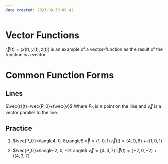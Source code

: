 ```yaml
---
date created: 2023-08-30 09:42
---
```


# Vector Functions

$\vec{r}(t)=\langle x(t), y(t), z(t)\rangle$ is an example of a vector-function as the result of the function is a vector

# Common Function Forms

## Lines

$\vec{r}(t)=\vec{P_0}+t\vec{v}$
Where $P_0$ is a point on the line and $\vec{v}$ is a vector parallel to the line.

## Practice
1. 
	$\vec{P_0}=\langle4, 0, 8\rangle$
	$\vec{v}=\langle1, 0, 1\rangle$
	$\vec{r}(t)=\langle4, 0, 8\rangle + t\langle1, 0, 1\rangle$

2. 
	$\vec{P_0}=\langle-2, 0, -2\rangle$
	$\vec{v}=\langle4, 3, 7\rangle$
	$\vec{r}(t)=\langle-2, 0, -2\rangle + t\langle4, 3, 7\rangle$
